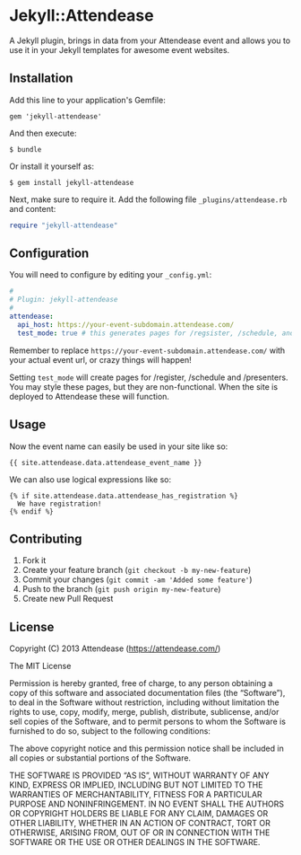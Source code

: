 # Jekyll::Attendease

A Jekyll plugin, brings in data from your Attendease event and allows you to use it in your Jekyll templates for awesome event websites.

## Installation

Add this line to your application's Gemfile:

    gem 'jekyll-attendease'

And then execute:

    $ bundle

Or install it yourself as:

    $ gem install jekyll-attendease


Next, make sure to require it. Add the following file `_plugins/attendease.rb` and content:

``` ruby
require "jekyll-attendease"
```

## Configuration

You will need to configure by editing your `_config.yml`:

``` yaml
#
# Plugin: jekyll-attendease
#
attendease:
  api_host: https://your-event-subdomain.attendease.com/
  test_mode: true # this generates pages for /regsister, /schedule, and /presenters for local development and styling.
```

Remember to replace `https://your-event-subdomain.attendease.com/` with your actual event url, or crazy things will happen!

Setting `test_mode` will create pages for /register, /schedule and
/presenters. You may style these pages, but they are non-functional.
When the site is deployed to Attendease these will function.

## Usage

Now the event name can easily be used in your site like so:

`{{ site.attendease.data.attendease_event_name }}`

We can also use logical expressions like so:

```
{% if site.attendease.data.attendease_has_registration %}
  We have registration!
{% endif %}
```

## Contributing

1. Fork it
2. Create your feature branch (`git checkout -b my-new-feature`)
3. Commit your changes (`git commit -am 'Added some feature'`)
4. Push to the branch (`git push origin my-new-feature`)
5. Create new Pull Request


## License

Copyright (C) 2013 Attendease (https://attendease.com/)

The MIT License

Permission is hereby granted, free of charge, to any person obtaining a copy of
this software and associated documentation files (the “Software”), to deal in
the Software without restriction, including without limitation the rights to
use, copy, modify, merge, publish, distribute, sublicense, and/or sell copies
of the Software, and to permit persons to whom the Software is furnished to do
so, subject to the following conditions:

The above copyright notice and this permission notice shall be included in all
copies or substantial portions of the Software.

THE SOFTWARE IS PROVIDED “AS IS”, WITHOUT WARRANTY OF ANY KIND, EXPRESS OR
IMPLIED, INCLUDING BUT NOT LIMITED TO THE WARRANTIES OF MERCHANTABILITY,
FITNESS FOR A PARTICULAR PURPOSE AND NONINFRINGEMENT. IN NO EVENT SHALL THE
AUTHORS OR COPYRIGHT HOLDERS BE LIABLE FOR ANY CLAIM, DAMAGES OR OTHER
LIABILITY, WHETHER IN AN ACTION OF CONTRACT, TORT OR OTHERWISE, ARISING FROM,
OUT OF OR IN CONNECTION WITH THE SOFTWARE OR THE USE OR OTHER DEALINGS IN THE
SOFTWARE.
